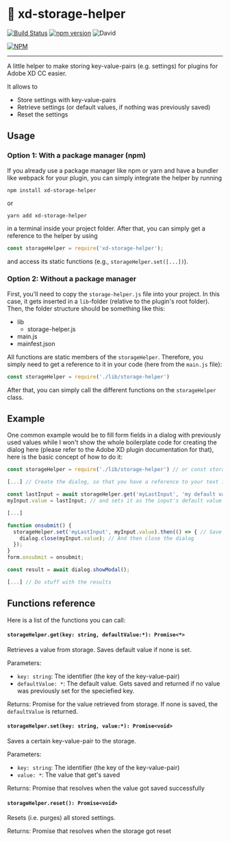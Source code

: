 # :file_folder: xd-storage-helper

[![Build Status](https://travis-ci.com/pklaschka/xd-storage-helper.svg?branch=master)](https://travis-ci.com/pklaschka/xd-storage-helper)
[![npm version](https://badge.fury.io/js/xd-storage-helper.svg)](https://badge.fury.io/js/xd-storage-helper)
![David](https://img.shields.io/david/pklaschka/xd-storage-helper.svg)


[![NPM](https://nodei.co/npm/xd-storage-helper.png?downloads=true&downloadRank=true&stars=true)](https://nodei.co/npm/xd-storage-helper/)

---

A little helper to make storing key-value-pairs (e.g. settings) for plugins for Adobe XD CC easier.

It allows to
- Store settings with key-value-pairs
- Retrieve settings (or default values, if nothing was previously saved)
- Reset the settings

## Usage

### Option 1: With a package manager (npm)
If you already use a package manager like npm or yarn and have a bundler like webpack for your plugin, you can simply integrate the helper by running
```
npm install xd-storage-helper
```

or

```
yarn add xd-storage-helper
```

in a terminal inside your project folder. After that, you can simply get a reference to the helper by using

```javascript
const storageHelper = require('xd-storage-helper');
```

and access its static functions (e.g., `storageHelper.set([...])`).

### Option 2: Without a package manager
First, you'll need to copy the `storage-helper.js` file into your project. In this case, it gets inserted in a `lib`-folder (relative to the plugin's root folder). Then, the folder structure should be something like this:

* lib
  * storage-helper.js
* main.js
* mainfest.json

All functions are static members of the `storageHelper`. Therefore, you simply need to get a reference to it in your code (here from the `main.js` file):
```javascript
const storageHelper = require('./lib/storage-helper')
```

After that, you can simply call the different functions on the `storageHelper` class.

## Example
One common example would be to fill form fields in a dialog with previously used values while I won't show the whole boilerplate code for creating the dialog here (please refer to the Adobe XD plugin documentation for that), here is the basic concept of how to do it:

```javascript
const storageHelper = require('./lib/storage-helper') // or const storageHelper = require('xd-storage-helper') if you chose option 1

[...] // Create the dialog, so that you have a reference to your text input with the name myInput

const lastInput = await storageHelper.get('myLastInput', 'my default value'); // Retrieves last input or default 'my default value', if nothing is saved
myInput.value = lastInput; // and sets it as the input's default value

[...]

function onsubmit() {
  storageHelper.set('myLastInput', myInput.value).then(() => { // Save value when form gets submitted
    dialog.close(myInput.value); // And then close the dialog
  }); 
}
form.onsubmit = onsubmit;

const result = await dialog.showModal();

[...] // Do stuff with the results
```

## Functions reference
Here is a list of the functions you can call:

#### `storageHelper.get(key: string, defaultValue:*): Promise<*>`
Retrieves a value from storage. Saves default value if none is set.

Parameters:
* `key: string`: The identifier (the key of the key-value-pair)
* `defaultValue: *`: The default value. Gets saved and returned if no value was previously set for the speciefied key.

Returns:
Promise for the value retrieved from storage. If none is saved, the `defaultValue` is returned.


#### `storageHelper.set(key: string, value:*): Promise<void>`
Saves a certain key-value-pair to the storage.

Parameters:
* `key: string`: The identifier (the key of the key-value-pair)
* `value: *`: The value that get's saved

Returns:
Promise that resolves when the value got saved successfully

#### `storageHelper.reset(): Promise<void>`
Resets (i.e. purges) all stored settings.

Returns:
Promise that resolves when the storage got reset

